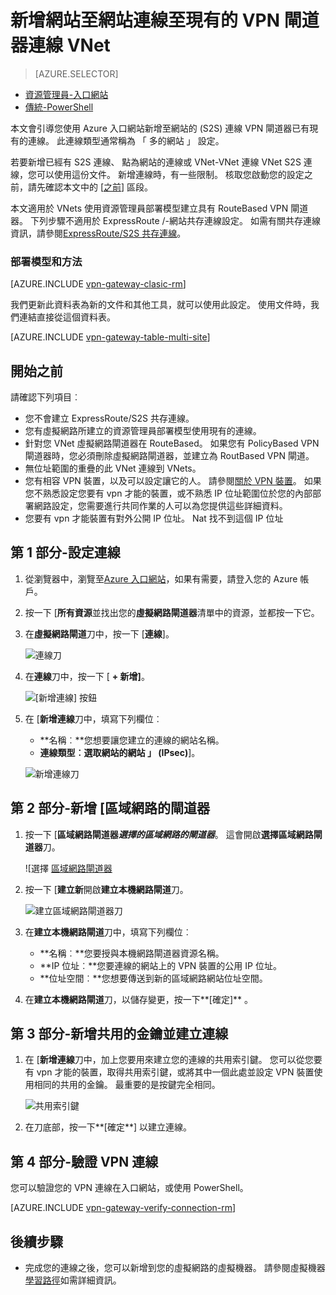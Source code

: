 <properties
   pageTitle="如何將多個要有 vpn 才能閘道器至網站連線至虛擬網路使用 Azure 入口網站的資源管理員部署模型 |Microsoft Azure"
   description="新增多網站 S2S 連線 VPN 閘道器已有現有的連線"
   services="vpn-gateway"
   documentationCenter="na"
   authors="cherylmc"
   manager="carmonm"
   editor=""
   tags="azure-resource-manager"/>

<tags
   ms.service="vpn-gateway"
   ms.devlang="na"
   ms.topic="article"
   ms.tgt_pltfrm="na"
   ms.workload="infrastructure-services"
   ms.date="10/10/2016"
   ms.author="cherylmc"/>



# <a name="add-a-site-to-site-connection-to-a-vnet-with-an-existing-vpn-gateway-connection"></a>新增網站至網站連線至現有的 VPN 閘道器連線 VNet

> [AZURE.SELECTOR]
- [資源管理員-入口網站](vpn-gateway-howto-multi-site-to-site-resource-manager-portal.md)
- [傳統-PowerShell](vpn-gateway-multi-site.md)

本文會引導您使用 Azure 入口網站新增至網站的 (S2S) 連線 VPN 閘道器已有現有的連線。 此連線類型通常稱為 「 多的網站 」 設定。 

若要新增已經有 S2S 連線、 點為網站的連線或 VNet-VNet 連線 VNet S2S 連線，您可以使用這份文件。 新增連線時，有一些限制。 核取您啟動您的設定之前，請先確認本文中的 [[之前](#before)] 區段。 

本文適用於 VNets 使用資源管理員部署模型建立具有 RouteBased VPN 閘道器。 下列步驟不適用於 ExpressRoute /-網站共存連線設定。 如需有關共存連線資訊，請參閱[ExpressRoute/S2S 共存連線](../expressroute/expressroute-howto-coexist-resource-manager.md)。

### <a name="deployment-models-and-methods"></a>部署模型和方法

[AZURE.INCLUDE [vpn-gateway-clasic-rm](../../includes/vpn-gateway-classic-rm-include.md)] 

我們更新此資料表為新的文件和其他工具，就可以使用此設定。 使用文件時，我們連結直接從這個資料表。

[AZURE.INCLUDE [vpn-gateway-table-multi-site](../../includes/vpn-gateway-table-multisite-include.md)] 


## <a name="before"></a>開始之前

請確認下列項目︰

- 您不會建立 ExpressRoute/S2S 共存連線。
- 您有虛擬網路所建立的資源管理員部署模型使用現有的連線。
- 針對您 VNet 虛擬網路閘道器在 RouteBased。 如果您有 PolicyBased VPN 閘道器時，您必須刪除虛擬網路閘道器，並建立為 RoutBased VPN 閘道。
- 無位址範圍的重疊的此 VNet 連線到 VNets。
- 您有相容 VPN 裝置，以及可以設定讓它的人。 請參閱[關於 VPN 裝置](vpn-gateway-about-vpn-devices.md)。 如果您不熟悉設定您要有 vpn 才能的裝置，或不熟悉 IP 位址範圍位於您的內部部署網路設定，您需要進行共同作業的人可以為您提供這些詳細資料。
- 您要有 vpn 才能裝置有對外公開 IP 位址。 Nat 找不到這個 IP 位址


## <a name="part1"></a>第 1 部分-設定連線

1. 從瀏覽器中，瀏覽至[Azure 入口網站](http://portal.azure.com)，如果有需要，請登入您的 Azure 帳戶。
2. 按一下 [**所有資源**並找出您的**虛擬網路閘道器**清單中的資源，並都按一下它。
3. 在**虛擬網路閘道**刀中，按一下 [**連線**]。

    ![連線刀](./media/vpn-gateway-howto-multi-site-to-site-resource-manager-portal/connectionsblade.png "Connections blade")<br>

4. 在**連線**刀中，按一下 [ **+ 新增]**。

    ![[新增連線] 按鈕](./media/vpn-gateway-howto-multi-site-to-site-resource-manager-portal/addbutton.png "Add connection button")<br>

5. 在 [**新增連線**刀中，填寫下列欄位︰
    - **名稱︰**您想要讓您建立的連線的網站名稱。
    - **連線類型︰**選取**網站的網站 」 (IPsec)**]。

    ![新增連線刀](./media/vpn-gateway-howto-multi-site-to-site-resource-manager-portal/addconnectionblade.png "Add connection blade")<br>

## <a name="part2"></a>第 2 部分-新增 [區域網路的閘道器

1. 按一下 [**區域網路閘道器*****選擇的區域網路的閘道器***。 這會開啟**選擇區域網路閘道器**刀。

    ![選擇 [區域網路閘道器](./media/vpn-gateway-howto-multi-site-to-site-resource-manager-portal/chooselng.png "Choose local network gateway")<br>
2. 按一下 [**建立新**開啟**建立本機網路閘道**刀。

    ![建立區域網路閘道器刀](./media/vpn-gateway-howto-multi-site-to-site-resource-manager-portal/createlngblade.png "Create local network gateway")<br>

3. 在**建立本機網路閘道**刀中，填寫下列欄位︰
    - **名稱︰**您要授與本機網路閘道器資源名稱。
    - **IP 位址︰**您要連線的網站上的 VPN 裝置的公用 IP 位址。
    - **位址空間︰**您想要傳送到新的區域網路網站位址空間。
4. 在**建立本機網路閘道**刀，以儲存變更，按一下**[確定]** 。

## <a name="part3"></a>第 3 部分-新增共用的金鑰並建立連線

1. 在 [**新增連線**刀中，加上您要用來建立您的連線的共用索引鍵。 您可以從您要有 vpn 才能的裝置，取得共用索引鍵，或將其中一個此處並設定 VPN 裝置使用相同的共用的金鑰。 最重要的是按鍵完全相同。

    ![共用索引鍵](./media/vpn-gateway-howto-multi-site-to-site-resource-manager-portal/sharedkey.png "Shared key")<br>
2. 在刀底部，按一下**[確定**] 以建立連線。

## <a name="part4"></a>第 4 部分-驗證 VPN 連線

您可以驗證您的 VPN 連線在入口網站，或使用 PowerShell。

[AZURE.INCLUDE [vpn-gateway-verify-connection-rm](../../includes/vpn-gateway-verify-connection-rm-include.md)]


## <a name="next-steps"></a>後續步驟

- 完成您的連線之後，您可以新增到您的虛擬網路的虛擬機器。 請參閱虛擬機器[學習路徑](https://azure.microsoft.com/documentation/learning-paths/virtual-machines)如需詳細資訊。
